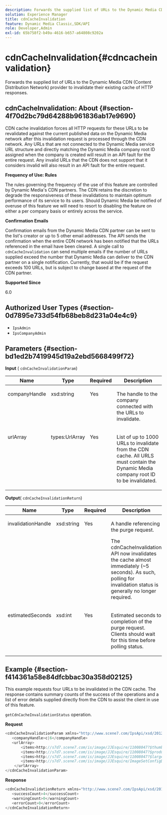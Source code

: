 ```yaml
---
description: Forwards the supplied list of URLs to the Dynamic Media CDN (Content Distribution Network) provider to invalidate their existing cache of HTTP responses.
solution: Experience Manager
title: cdnCacheInvalidation
feature: Dynamic Media Classic,SDK/API
role: Developer,Admin
exl-id: 65b758f2-b49a-4616-b657-a64808c9202a
---
```

# cdnCacheInvalidation{#cdncacheinvalidation}

Forwards the supplied list of URLs to the Dynamic Media CDN (Content Distribution Network) provider to invalidate their existing cache of HTTP responses.

## cdnCacheInvalidation: About {#section-4f70d2bc79d64288b961836ab17e9690}

CDN cache invalidation forces all HTTP requests for these URLs to be revalidated against the current published data on the Dynamic Media network after this invalidation request is processed through the CDN network. Any URLs that are not connected to the Dynamic Media service URL structure and directly matching the Dynamic Media company root ID assigned when the company is created will result in an API fault for the entire request. Any invalid URLs that the CDN does not support that it considers invalid will also result in an API fault for the entire request.

**Frequency of Use: Rules**

The rules governing the frequency of the use of this feature are controlled by Dynamic Media's CDN partners. The CDN retains the discretion to degrade the responsiveness of these invalidations to maintain optimum performance of its service to its users. Should Dynamic Media be notified of overuse of this feature we will need to resort to disabling the feature on either a per company basis or entirely across the service.

**Confirmation Emails**

Confirmation emails from the Dynamic Media CDN partner can be sent to the list's creator or up to 5 other email addresses. The API sends the confirmation when the entire CDN network has been notified that the URLs referenced in the email have been cleared. A single call to `cdnCacheInvalidation` can send multiple emails if the number of URLs supplied exceed the number that Dynamic Media can deliver to the CDN partner on a single notification. Currently, that would be if the request exceeds 100 URLs, but is subject to change based at the request of the CDN partner.

**Supported Since**

6.0

## Authorized User Types {#section-0d7895e733d54fb68beb8d231a04e4c9}

* `IpsAdmin` 
* `IpsCompanyAdmin`

## Parameters {#section-bd1ed2b7419945d19a2ebd5668499f72}

**Input** ( `cdnCacheInvalidationParam`)

<table id="table_EDD1875264C846BE951869D528A90D73"> 
 <thead> 
  <tr> 
   <th class="entry"> <b> Name</b> </th> 
   <th class="entry"> <b> Type</b> </th> 
   <th class="entry"> <b> Required</b> </th> 
   <th class="entry"> <b> Description</b> </th> 
  </tr> 
 </thead>
 <tbody> 
  <tr valign="top"> 
   <td> <p> <span class="codeph"> <span class="varname"> companyHandle</span> </span> </p> </td> 
   <td> <p> <span class="codeph"> xsd:string</span> </p> </td> 
   <td> <p> Yes </p> </td> 
   <td> <p> The handle to the company connected with the URLs to invalidate. </p> </td> 
  </tr> 
  <tr valign="top"> 
   <td> <p> <span class="codeph"> <span class="varname"> urlArray</span> </span> </p> </td> 
   <td> <p> <span class="codeph"> types:UrlArray</span> </p> </td> 
   <td> <p> Yes </p> </td> 
   <td> <p> List of up to 1000 URLs to invalidate from the CDN cache. All URLS must contain the Dynamic Media company root ID to be invalidated. </p> </td> 
  </tr> 
 </tbody> 
</table>

**Output**( `cdnCacheInvalidationReturn`)

<table id="table_1D947C1BF8864820AD7BA0CDC0F076F9"> 
 <thead> 
  <tr> 
   <th class="entry"> <b> Name</b> </th> 
   <th class="entry"> <b> Type</b> </th> 
   <th class="entry"> <b> Required</b> </th> 
   <th class="entry"> <b> Description</b> </th> 
  </tr> 
 </thead>
 <tbody> 
  <tr valign="top"> 
   <td colname="col1"> <p><span class="codeph"><span class="varname"> invalidationHandle</span></span> </p> </td> 
   <td colname="col2"> <p><span class="codeph"> xsd:string</span> </p> </td> 
   <td colname="col3"> <p>Yes </p> </td> 
   <td colname="col4"> <p>A handle referencing the purge request. </p> <p>The <span class="codeph"> cdnCacheInvalidation</span> API now invalidates the cache almost immediately (~5 seconds). As such, polling for invalidation status is generally no longer required. </p> 
    <!--<p>The next three paragraphs were added as per CQDOC-13840 With the migration from Akamai v2 API's to fast purge, purging time is now approximately 5 seconds. You are no longer required to poll on the purge URL to find out the status of the purge request.</p>--> 
    <!--<p>The cache invalidation handle used to contained the company ID, the user account type used (small or large), and the purge url. With the release of 2019R1, <codeph>invalidationHandle</codeph> now contains just the company ID and the purge ID. </p>--> 
    <!--<p>Prior to 2019R1, two different Akamai users were being used for each geography (for example, <codeph>cdninvalidatesmallemea</codeph> and <codeph>cdninvalidatelargeemea</codeph>) to invalidate requests, depending on the number of URLs in each request. This functionality was done so that a small request was not blocked because of a large request. Now, with fast purge in 2019R1, the purge is nearly instantaneous, two users are no longer needed, and only one account is used. </p>--> </td> 
  </tr> 
  <tr valign="top"> 
   <td colname="col1"> <p><span class="codeph"><span class="varname"> estimatedSeconds</span></span> </p> </td> 
   <td colname="col2"> <p><span class="codeph"> xsd:int</span> </p> </td> 
   <td colname="col3"> <p>Yes </p> </td> 
   <td colname="col4"> <p>Estimated seconds to completion of the purge request. Clients should wait for this time before polling status. </p> </td> 
  </tr> 
 </tbody> 
</table>

## Example {#section-f414361a58e84dfcbbac30a358d02125}

This example requests four URLs to be invalidated in the CDN cache. The response contains summary counts of the success of the operations and a list of error details supplied directly from the CDN to assist the client in use of this feature.

`getCdnCacheInvalidationStatus` operation.

**Request**

```java
<cdnCacheInvalidationParam xmlns="http://www.scene7.com/IpsApi/xsd/2012-02-14">
   <companyHandle>c|6</companyHandle>
   <urlArray>
       <items>http://s7d7.scene7.com/is/image/JJEsquire/11008047?$thumbnail$</items>
       <items>http://s7d7.scene7.com/is/image/JJEsquire/11008047?$product$</items>
       <items>http://s7d7.scene7.com/is/image/JJEsquire/11008047?$large$</items>
       <items>http://s7d7.scene7.com/is/image/JJEsquire/ImageSetConfigDefaults?req=userdata</items>
    </urlArray>
</cdnCacheInvalidationParam>
```

**Response**

```java
<cdnCacheInvalidationReturn xmlns="http://www.scene7.com/IpsApi/xsd/2012-02-14">
   <successCount>4</successCount>
   <warningCount>0</warningCount>
   <errorCount>0</errorCount>
</cdnCacheInvalidationReturn>
```
